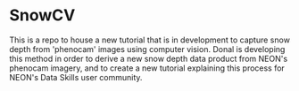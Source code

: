 # SnowCV

This is a repo to house a new tutorial that is in development to capture snow depth from 'phenocam' images using computer vision.
Donal is developing this method in order to derive a new snow depth data product from NEON's phenocam imagery, and to create a new tutorial explaining this process for NEON's Data Skills user community.
